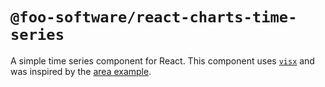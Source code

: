 # `@foo-software/react-charts-time-series`

A simple time series component for React. This component uses [`visx`](https://github.com/airbnb/visx) and was inspired by the [area example](https://airbnb.io/visx/areas).
